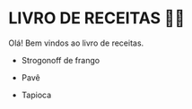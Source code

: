 # LIVRO DE RECEITAS :man_cook:

Olá! Bem vindos ao livro de receitas.

- Strogonoff de frango

- Pavê

- Tapioca

  

